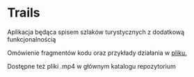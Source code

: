 # Trails
Aplikacja będąca spisem szlaków turystycznych z dodatkową funkcjonalnością

Omówienie fragmentów kodu oraz przykłady działania w [pliku.](Sprawozdanie_151785)

Dostępne też pliki .mp4 w głównym katalogu repozytorium
